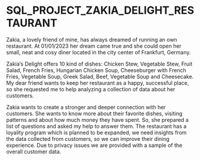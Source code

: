 # SQL_PROJECT_ZAKIA_DELIGHT_RESTAURANT

Zakia, a lovely friend of mine, has always dreamed of running an own restaurant. At 01/01/2023 her dream came true and she could open her small, neat and cosy diner located in the city center of Frankfurt, Germany.

Zakia‘s Delight offers 10 kind of dishes: Chicken Stew, Vegetable Stew, Fruit Salad, French Fries, Hungarian Chicken Soup, Cheeseburger with French Fries, Vegetable Soup, Greek Salad, Beef, Vegetable Soup and Cheesecake.
My dear friend wants to keep her restaurant as a happy, successful place, so she requested me to help analyzing a collection of data about her customers.

Zakia wants to create a stronger and deeper connection with her customers. She wants to know more about their favorite dishes, visiting patterns and about how much money they have spent. So, she prepared a list of questions and asked my help to answer them. The restaurant has a loyality program which is planned to be expanded, we need insights from the data collected from customers, so we can improve their dining experience. Due to privacy issues we are provided with a sample of the overall customer data.

